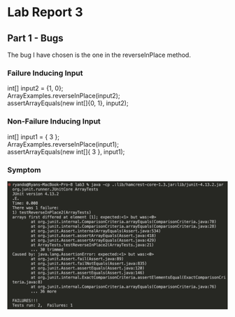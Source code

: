 # Lab Report 3
## Part 1 - Bugs
The bug I have chosen is the one in the reverseInPlace method. 
### Failure Inducing Input
int[] input2 = {1, 0};\
ArrayExamples.reverseInPlace(input2);\
assertArrayEquals(new int[]{0, 1}, input2);
### Non-Failure Inducing Input
int[] input1 = { 3 };\
ArrayExamples.reverseInPlace(input1);\
assertArrayEquals(new int[]{ 3 }, input1);
### Symptom
![image](failed_test(1).png)
